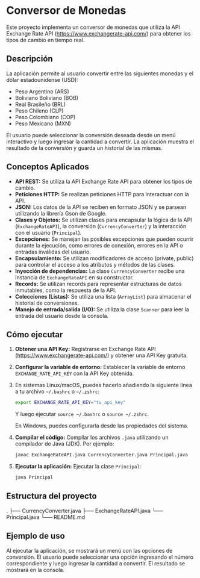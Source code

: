 # Conversor de Monedas

Este proyecto implementa un conversor de monedas que utiliza la API Exchange Rate API (https://www.exchangerate-api.com/) para obtener los tipos de cambio en tiempo real.

## Descripción

La aplicación permite al usuario convertir entre las siguientes monedas y el dólar estadounidense (USD):

*   Peso Argentino (ARS)
*   Boliviano Boliviano (BOB)
*   Real Brasileño (BRL)
*   Peso Chileno (CLP)
*   Peso Colombiano (COP)
*   Peso Mexicano (MXN)

El usuario puede seleccionar la conversión deseada desde un menú interactivo y luego ingresar la cantidad a convertir.
La aplicación muestra el resultado de la conversión y guarda un historial de las mismas.

## Conceptos Aplicados

*   **API REST:** Se utiliza la API Exchange Rate API para obtener los tipos de cambio.
*   **Peticiones HTTP:** Se realizan peticiones HTTP para interactuar con la API.
*   **JSON:** Los datos de la API se reciben en formato JSON y se parsean utilizando la librería Gson de Google.
*   **Clases y Objetos:** Se utilizan clases para encapsular la lógica de la API (`ExchangeRateAPI`), la conversión (`CurrencyConverter`) y la interacción con el usuario (`Principal`).
*   **Excepciones:** Se manejan las posibles excepciones que pueden ocurrir durante la ejecución, como errores de conexión, errores en la API o entradas inválidas del usuario.
*   **Encapsulamiento:** Se utilizan modificadores de acceso (private, public) para controlar el acceso a los atributos y métodos de las clases.
*   **Inyección de dependencias:** La clase `CurrencyConverter` recibe una instancia de `ExchangeRateAPI` en su constructor.
*   **Records:** Se utilizan records para representar estructuras de datos inmutables, como la respuesta de la API.
*   **Colecciones (Listas):** Se utiliza una lista (`ArrayList`) para almacenar el historial de conversiones.
*   **Manejo de entrada/salida (I/O):** Se utiliza la clase `Scanner` para leer la entrada del usuario desde la consola.

## Cómo ejecutar

1.  **Obtener una API Key:** Registrarse en Exchange Rate API (https://www.exchangerate-api.com/) y obtener una API Key gratuita.
2.  **Configurar la variable de entorno:** Establecer la variable de entorno `EXCHANGE_RATE_API_KEY` con la API Key obtenida.
3.  En sistemas Linux/macOS, puedes hacerlo añadiendo la siguiente línea a tu archivo `~/.bashrc` o `~/.zshrc`:

    ```bash
    export EXCHANGE_RATE_API_KEY="tu_api_key"
    ```

    Y luego ejecutar `source ~/.bashrc` o `source ~/.zshrc`.

    En Windows, puedes configurarla desde las propiedades del sistema.
5.  **Compilar el código:** Compilar los archivos `.java` utilizando un compilador de Java (JDK). Por ejemplo:

    ```bash
    javac ExchangeRateAPI.java CurrencyConverter.java Principal.java
    ```

6.  **Ejecutar la aplicación:** Ejecutar la clase `Principal`:

    ```bash
    java Principal
    ```

## Estructura del proyecto
.
├── CurrencyConverter.java
├── ExchangeRateAPI.java
└── Principal.java
└── README.md


## Ejemplo de uso

Al ejecutar la aplicación, se mostrará un menú con las opciones de conversión.
El usuario puede seleccionar una opción ingresando el número correspondiente y luego ingresar la cantidad a convertir.
El resultado se mostrará en la consola.
